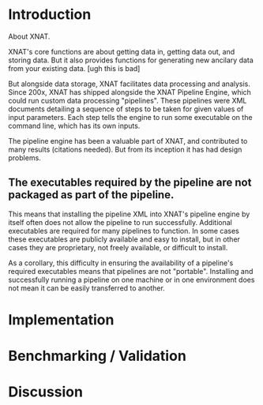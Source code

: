 # Introduction

About XNAT.

XNAT's core functions are about getting data in, getting data out, and storing data. But it also provides functions for generating new ancilary data from your existing data. [ugh this is bad]

But alongside data storage, XNAT facilitates data processing and analysis. Since 200x, XNAT has shipped alongside the XNAT Pipeline Engine, which could run custom data processing "pipelines". These pipelines were XML documents detailing a sequence of steps to be taken for given values of input parameters. Each step tells the engine to run some executable on the command line, which has its own inputs.

The pipeline engine has been a valuable part of XNAT, and contributed to many results (citations needed). But from its inception it has had design problems.

## The executables required by the pipeline are not packaged as part of the pipeline.
This means that installing the pipeline XML into XNAT's pipeline engine by itself often does not allow the pipeline to run successfully. Additional executables are required for many pipelines to function. In some cases these executables are publicly available and easy to install, but in other cases they are proprietary, not freely available, or difficult to install.

As a corollary, this difficulty in ensuring the availability of a pipeline's required executables means that pipelines are not "portable". Installing and successfully running a pipeline on one machine or in one environment does not mean it can be easily transferred to another.

# Implementation


# Benchmarking / Validation


# Discussion
